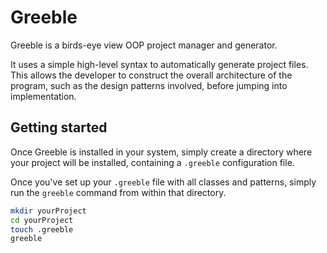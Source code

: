 # Greeble

Greeble is a birds-eye view OOP project manager and generator.

It uses a simple high-level syntax to automatically generate project files.
This allows the developer to construct the overall architecture of the program, such as the design patterns involved, before jumping into implementation.

## Getting started
Once Greeble is installed in your system, simply create a directory where your project will be installed, containing a `.greeble` configuration file.

Once you've set up your `.greeble` file with all classes and patterns, simply run the `greeble` command from within that directory.

```sh
mkdir yourProject
cd yourProject
touch .greeble
greeble
```